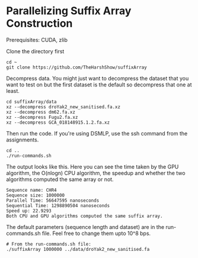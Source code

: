 # Parallelizing Suffix Array Construction

Prerequisites: CUDA, zlib

Clone the directory first
```
cd ~
git clone https://github.com/TheHarshShow/suffixArray
```

Decompress data. You might just want to decompress the dataset that you want to test on but the first dataset is the default so decompress that one at least.
```
cd suffixArray/data
xz --decompress droYak2_new_sanitised.fa.xz
xz --decompress dm62.fa.xz
xz --decompress Fugu2.fa.xz
xz --decompress GCA_018148915.1.2.fa.xz
```

Then run the code. If you're using DSMLP, use the ssh command from the assignments.
```
cd ..
./run-commands.sh
```

The output looks like this. Here you can see the time taken by the GPU algorithm, the O(nlogn) CPU algorithm, the speedup and whether the two algorithms computed the same array or not.
```
Sequence name: CHR4
Sequence size: 1000000
Parallel Time: 56647595 nanoseconds
Sequential Time: 1298890504 nanoseconds
Speed up: 22.9293
Both CPU and GPU algorithms computed the same suffix array.
```

The default parameters (sequence length and dataset) are in the run-commands.sh file. Feel free to change them upto 10^8 bps.
```
# From the run-commands.sh file:
./suffixArray 1000000 ../data/droYak2_new_sanitised.fa
```
